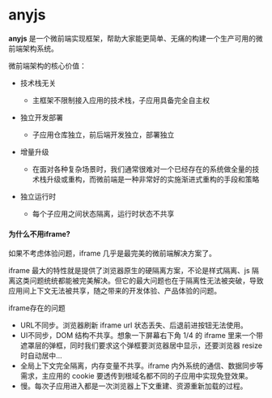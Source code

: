 # anyjs

**anyjs** 是一个微前端实现框架，帮助大家能更简单、无痛的构建一个生产可用的微前端架构系统。

微前端架构的核心价值：
- 技术栈无关
  - 主框架不限制接入应用的技术栈，子应用具备完全自主权

- 独立开发部署
  - 子应用仓库独立，前后端开发独立，部署独立

- 增量升级
  - 在面对各种复杂场景时，我们通常很难对一个已经存在的系统做全量的技术栈升级或重构，而微前端是一种非常好的实施渐进式重构的手段和策略

- 独立运行时
   - 每个子应用之间状态隔离，运行时状态不共享


#### 为什么不用iframe?
如果不考虑体验问题，iframe 几乎是最完美的微前端解决方案了。

iframe 最大的特性就是提供了浏览器原生的硬隔离方案，不论是样式隔离、js 隔离这类问题统统都能被完美解决。但它的最大问题也在于隔离性无法被突破，导致应用间上下文无法被共享，随之带来的开发体验、产品体验的问题。

iframe存在的问题

- URL不同步。浏览器刷新 iframe url 状态丢失、后退前进按钮无法使用。
- UI不同步，DOM 结构不共享。想象一下屏幕右下角 1/4 的 iframe 里来一个带遮罩层的弹框，同时我们要求这个弹框要浏览器居中显示，还要浏览器 resize 时自动居中...
- 全局上下文完全隔离，内存变量不共享。iframe 内外系统的通信、数据同步等需求，主应用的 cookie 要透传到根域名都不同的子应用中实现免登效果。
- 慢。每次子应用进入都是一次浏览器上下文重建、资源重新加载的过程。   
